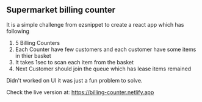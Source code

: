 ## Supermarket billing counter

It is a simple challenge from ezsnippet to create a react app which has following 
1.  5 Billing Counters
2.  Each Counter have few customers and each customer have some items in thier basket
3.  It takes 1sec to scan each item from the basket
4.  Next Customer should join the queue which has lease items remained

Didn't worked on UI it was just a fun problem to solve.

Check the live version at: https://billing-counter.netlify.app
